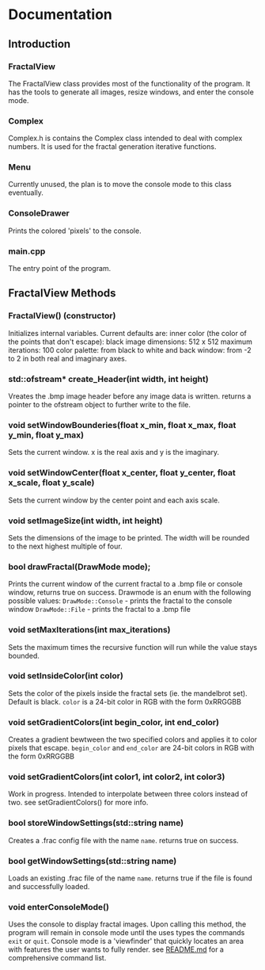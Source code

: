 # Documentation

## Introduction

### FractalView
The FractalView class provides most of the functionality of the program. It has the tools
to generate all images, resize windows, and enter the console mode.
### Complex
Complex.h is contains the Complex class intended to deal with complex numbers. It is used
for the fractal generation iterative functions.
### Menu
Currently unused, the plan is to move the console mode to this class eventually.
### ConsoleDrawer
Prints the colored 'pixels' to the console.
### main.cpp
The entry point of the program.

## FractalView Methods

###  FractalView() (constructor)
Initializes internal variables. Current defaults are:
inner color (the color of the points that don't escape): black
image dimensions: 512 x 512
maximum iterations: 100
color palette: from black to white and back
window: from -2 to 2 in both real and imaginary axes.

### std::ofstream* create_Header(int width, int height)
Vreates the .bmp image header before any image data is written.
returns a pointer to the ofstream object to further write to the file.

### void setWindowBounderies(float x_min, float x_max, float y_min, float y_max)
Sets the current window. x is the real axis and y is the imaginary.

### void setWindowCenter(float x_center, float y_center, float x_scale, float y_scale)
Sets the current window by the center point and each axis scale.

### void setImageSize(int width, int height)
Sets the dimensions of the image to be printed. The width will be rounded to the next highest multiple of four.

### bool drawFractal(DrawMode mode);
Prints the current window of the current fractal to a .bmp file or console window, returns true on success.
Drawmode is an enum with the following possible values:
`DrawMode::Console` - prints the fractal to the console window
`DrawMode::File` - prints the fractal to a .bmp file

### void setMaxIterations(int max_iterations)
Sets the maximum times the recursive function will run while the value stays bounded.

### void setInsideColor(int color)
Sets the color of the pixels inside the fractal sets (ie. the mandelbrot set). Default is black.
`color` is a 24-bit color in RGB with the form 0xRRGGBB

### void setGradientColors(int begin_color, int end_color)
Creates a gradient bewtween the two specified colors and applies it to color pixels that escape.
`begin_color` and `end_color` are 24-bit colors in RGB with the form 0xRRGGBB

### void setGradientColors(int color1, int color2, int color3)
Work in progress. Intended to interpolate between three colors instead of two. see setGradientColors() for more info.

### bool storeWindowSettings(std::string name)
Creates a .frac config file with the name `name`. returns true on success.

### bool getWindowSettings(std::string name)
Loads an existing .frac file of the name `name`. returns true if the file is found and successfully loaded.

### void enterConsoleMode()
Uses the console to display fractal images. Upon calling this method, the program will remain in console mode
until the uses types the commands `exit` or `quit`. Console mode is a 'viewfinder' that quickly locates an 
area with features the user wants to fully render. see [README.md](../README.md) for a comprehensive command 
list.

